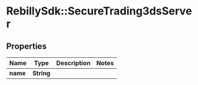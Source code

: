# RebillySdk::SecureTrading3dsServer

## Properties
Name | Type | Description | Notes
------------ | ------------- | ------------- | -------------
**name** | **String** |  | 

